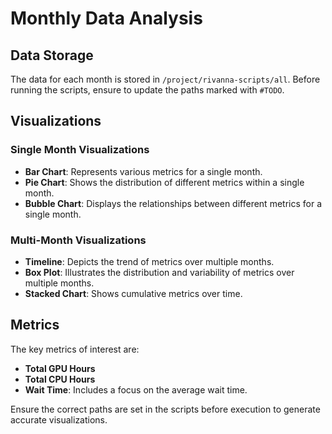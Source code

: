 # Monthly Data Analysis

## Data Storage
The data for each month is stored in `/project/rivanna-scripts/all`. Before running the scripts, ensure to update the paths marked with `#TODO`.

## Visualizations

### Single Month Visualizations
- **Bar Chart**: Represents various metrics for a single month.
- **Pie Chart**: Shows the distribution of different metrics within a single month.
- **Bubble Chart**: Displays the relationships between different metrics for a single month.

### Multi-Month Visualizations
- **Timeline**: Depicts the trend of metrics over multiple months.
- **Box Plot**: Illustrates the distribution and variability of metrics over multiple months.
- **Stacked Chart**: Shows cumulative metrics over time.

## Metrics
The key metrics of interest are:
- **Total GPU Hours**
- **Total CPU Hours**
- **Wait Time**: Includes a focus on the average wait time.

Ensure the correct paths are set in the scripts before execution to generate accurate visualizations.
